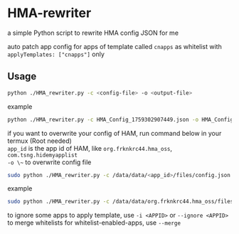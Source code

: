 # HMA-rewriter

a simple Python script to rewrite HMA config JSON for me

auto patch app config for apps of template called `cnapps` as whitelist with `applyTemplates: ["cnapps"]` only

## Usage
```sh
python ./HMA_rewriter.py -c <config-file> -o <output-file>
```

example
```sh
python ./HMA_rewriter.py -c HMA_Config_1759302907449.json -o HMA_Config_1759302907449.patched.json
```

if you want to overwrite your config of HAM, run command below in your termux (Root needed) \
`app_id` is the app id of HAM, like `org.frknkrc44.hma_oss`, `com.tsng.hidemyapplist` \
`-o \~` to overwrite config file

```sh
sudo python ./HMA_rewriter.py -c /data/data/<app_id>/files/config.json -o \~
```

example
```sh
sudo python ./HMA_rewriter.py -c /data/data/org.frknkrc44.hma_oss/files/config.json -o \~
```

to ignore some apps to apply template, use `-i <APPID>` or `--ignore <APPID>`  
to merge whitelists for whitelist-enabled-apps, use `--merge`
